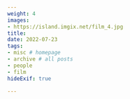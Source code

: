 ```yaml
---
weight: 4
images:
- https://island.imgix.net/film_4.jpg
title: 
date: 2022-07-23
tags:
- misc # homepage
- archive # all posts
- people
- film
hideExif: true

---
```

